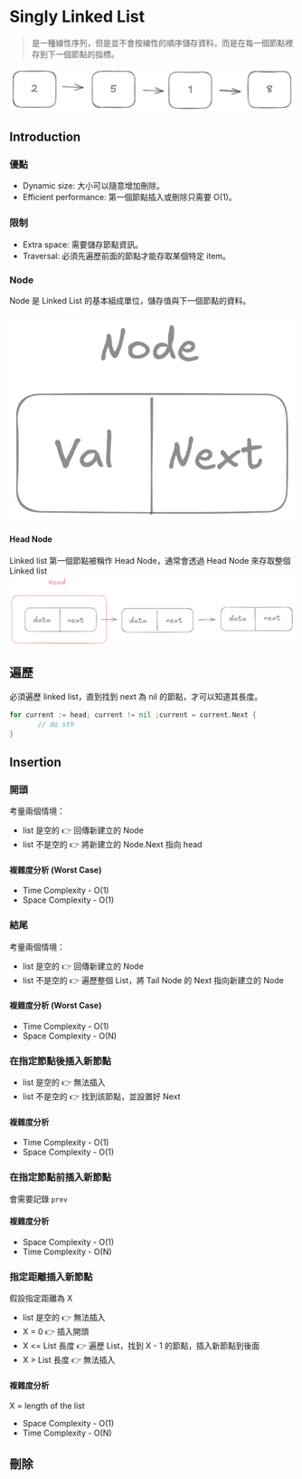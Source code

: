 # Singly Linked List
> 是一種線性序列，但是並不會按線性的順序儲存資料，而是在每一個節點裡存到下一個節點的指標。

![linked list](./linked_list.png)

## Introduction

### 優點
- Dynamic size: 大小可以隨意增加刪除。
- Efficient performance: 第一個節點插入或刪除只需要 O(1)。

### 限制
- Extra space: 需要儲存節點資訊。
- Traversal: 必須先遍歷前面的節點才能存取某個特定 item。

### Node
Node 是 Linked List 的基本組成單位，儲存值與下一個節點的資料。

![node](./node.png)


#### Head Node
Linked list 第一個節點被稱作 Head Node，通常會透過 Head Node 來存取整個 Linked list
![head](./head.png)


## 遍歷
必須遍歷 linked list，直到找到 next 為 nil 的節點，才可以知道其長度。

```go
for current := head; current != nil ;current = current.Next {
       // do sth
}

```

## Insertion
### 開頭
考量兩個情境：
- list 是空的 👉 回傳新建立的 Node
- list 不是空的 👉 將新建立的 Node.Next 指向 head
#### 複雜度分析 (Worst Case)
- Time Complexity - O(1)
- Space Complexity - O(1)

### 結尾
考量兩個情境：
- list 是空的 👉 回傳新建立的 Node
- list 不是空的 👉 遍歷整個 List，將 Tail Node 的 Next 指向新建立的 Node

#### 複雜度分析 (Worst Case)
- Time Complexity - O(1)
- Space Complexity - O(N)


### 在指定節點後插入新節點
- list 是空的 👉 無法插入
- list 不是空的 👉 找到該節點，並設置好 Next

#### 複雜度分析
- Time Complexity - O(1)
- Space Complexity - O(1)

### 在指定節點前插入新節點
會需要記錄 `prev` 


#### 複雜度分析
- Space Complexity - O(1)
- Time Complexity - O(N)


### 指定距離插入新節點
假設指定距離為 X
- list 是空的 👉 無法插入
- X = 0 👉 插入開頭
- X <= List 長度 👉 遍歷 List，找到 X - 1 的節點，插入新節點到後面
- X > List 長度 👉 無法插入

#### 複雜度分析 
X = length of the list

- Space Complexity - O(1)
- Time Complexity - O(N)


## 刪除